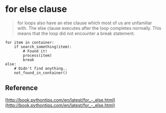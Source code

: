 # for else clause

> for loops also have an else clause which most of us are unfamiliar with. The else clause executes after the loop completes normally. This means that the loop did not encounter a break statement. 

```
for item in container:
    if search_something(item):
        # Found it!
        process(item)
        break
else:
    # Didn't find anything..
    not_found_in_container()
```

## Reference

[http://book.pythontips.com/en/latest/for_-_else.html](http://book.pythontips.com/en/latest/for_-_else.html)